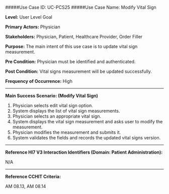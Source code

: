#####Use Case ID: UC-PCS25
#####Use Case Name: Modify Vital Sign

**Level:**                     User Level Goal

**Primary Actors:**            Physician

**Stakeholders:**              Physician, Patient, Healthcare Provider, Order Filler

**Purpose:**                   The main intent of this use case is to update vital sign measurement.

**Pre Condition:**             Physician must be identified and authenticated.

**Post Condition:**            Vital signs measurement will be updated successfully.

**Frequency of Occurrence:**   High
__________________________________________________________
**Main Success Scenario: (Modify Vital Sign)**

1. Physician selects edit vital sign option.
2. System displays the list of vital sign measurements.
3. Physician selects an appropriate vital sign.
4. System displays the vital sign measurement and asks user to modify the measurement.
5. Physician modifies the measurement and submits it.
6. System validates the fields and records the updated vital signs version.

________________________________________________________________________
**Reference Hl7 V3 Interaction Identifiers (Domain: Patient Administration):**

N/A
_______________________________________________________________
**Reference CCHIT Criteria:**

AM 08.13, AM 08.14
